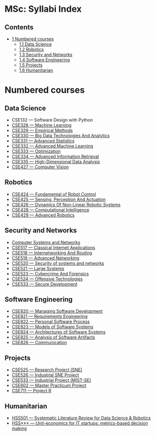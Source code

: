 






MSc: Syllabi Index
==================






Contents
--------


* [1 Numbered courses](#Numbered_courses)
	+ [1.1 Data Science](#Data_Science)
	+ [1.2 Robotics](#Robotics)
	+ [1.3 Security and Networks](#Security_and_Networks)
	+ [1.4 Software Engineering](#Software_Engineering)
	+ [1.5 Projects](#Projects)
	+ [1.6 Humanitarian](#Humanitarian)



Numbered courses
================


Data Science
------------


* CSE132 — Software Design with Python
* [CSE328 — Machine Learning](https://eduwiki.innopolis.university/index.php/MSc:_Machine_Learning)
* [CSE329 — Empirical Methods](https://eduwiki.innopolis.university/index.php/MSc:_Empirical_Methods)
* [CSE330 — Big Data Technologies And Analytics](https://eduwiki.innopolis.university/index.php/MSc:_Big_Data_Technologies_And_Analytics)
* [CSE331 — Advanced Statistics](https://eduwiki.innopolis.university/index.php/MSc:_Advanced_Statistics)
* [CSE332 — Advanced Machine Learning](https://eduwiki.innopolis.university/index.php/MSc:_Advanced_Machine_Learning)
* [CSE333 — Optimization](https://eduwiki.innopolis.university/index.php/MSc:_Optimization)
* [CSE334 — Advanced Information Retrieval](https://eduwiki.innopolis.university/index.php/MSc:_Advanced_Information_Retrieval)
* [CSE335 — High-Dimensional Data Analysis](https://eduwiki.innopolis.university/index.php/MSc:_High-Dimensional_Data_Analysis)
* [CSE427 — Computer Vision](https://eduwiki.innopolis.university/index.php/MSc:_Computer_Vision)


Robotics
--------


* [CSE424 — Fundamental of Robot Control](https://eduwiki.innopolis.university/index.php/MSc:_Fundamentals_of_Robot_Control)
* [CSE425 — Sensing, Perception And Actuation](https://eduwiki.innopolis.university/index.php/MSc:_Sensing_Perception_Actuation)
* [CSE426 — Dynamics Of Non-Linear Robotic Systems](https://eduwiki.innopolis.university/index.php/MSc:_Dynamics_Of_Non_Linear_Robotic_Systems)
* [CSE428 — Computational Intelligence](https://eduwiki.innopolis.university/index.php/MSc:_Computational_Intelligence)
* [CSE429 — Advanced Robotics](https://eduwiki.innopolis.university/index.php/MSc:_Advanced_Robotics)


Security and Networks
---------------------


* [Computer Systems and Networks](https://eduwiki.innopolis.university/index.php/MSc:_Computer_Systems_and_Networks)
* [CSE517 — Classical Internet Applications](https://eduwiki.innopolis.university/index.php/MSc:_Classical_Internet_Applications)
* [CSE518 — Internetworking And Routing](https://eduwiki.innopolis.university/index.php/MSc:_Inter_Networking_and_Routing)
* [CSE519 — Advanced Networking](https://eduwiki.innopolis.university/index.php/MSc:_Advanced_Networking)
* [CSE520 — Security of systems and networks](https://eduwiki.innopolis.university/index.php/MSc:_Security_of_systems_and_networks)
* [CSE521 — Large Systems](https://eduwiki.innopolis.university/index.php/MSc:_Large_Systems)
* [CSE523 — Cybercrime And Forensics](https://eduwiki.innopolis.university/index.php/MSc:_Cybercrime_Forensics)
* [CSE524 — Offensive Technologies](https://eduwiki.innopolis.university/index.php/MSc:_Offensive_Technologies)
* [CSE533 — Secure Development](https://eduwiki.innopolis.university/index.php/MSc:_Secure_Development)


Software Engineering
--------------------


* [CSE820 — Managing Software Development](https://eduwiki.innopolis.university/index.php/MSc:_Managing_Software_Development)
* [CSE821 — Requirements Engineering](https://eduwiki.innopolis.university/index.php/MSc:_Requirements_Engineering)
* [CSE822 — Personal Software Process](https://eduwiki.innopolis.university/index.php/MSc:_Personal_Software_Process)
* [CSE823 — Models of Software Systems](https://eduwiki.innopolis.university/index.php/MSc:_Models_Software_Systems)
* [CSE824 — Architectures of Software Systems](https://eduwiki.innopolis.university/index.php/MSc:_Architectures_of_Software_Systems)
* [CSE825 — Analysis of Software Artifacts](https://eduwiki.innopolis.university/index.php/MSc:_Analysis_Software_Artifacts)
* [CSE826 — Communication](https://eduwiki.innopolis.university/index.php/MSc:_Communication)


Projects
--------


* [CSE525 — Research Project (SNE)](https://eduwiki.innopolis.university/index.php/MSc:_Research_Project_SNE)
* [CSE526 — Industrial SNE Project](https://eduwiki.innopolis.university/index.php/MSc:_Industrial_SNE_Project)
* [CSE533 — Industrial Project (MIST-SE)](https://eduwiki.innopolis.university/index.php/MSc:_Industrial_Project)
* [CSE602 — Master Practicum Project](https://eduwiki.innopolis.university/index.php/MSc:_Master_Practicum_Project)
* [CSE711 — Project R](https://eduwiki.innopolis.university/index.php/MSc:_Project_R)


Humanitarian
------------


* [HSS501 — Systematic Literature Review for Data Science & Robotics](https://eduwiki.innopolis.university/index.php/MSc:_SystematicLiteratureReviewForDataScience&Robotics)
* [HSS\*\*\* — Unit-economics for IT startups: metrics-based decision making](https://eduwiki.innopolis.university/index.php/MSc:_Unit-economics_For_IT_startups)










